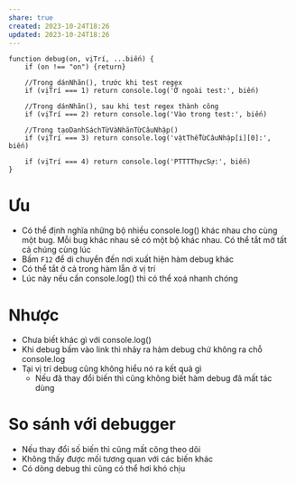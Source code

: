 ```yaml
---
share: true
created: 2023-10-24T18:26
updated: 2023-10-24T18:26
---
```

```
function debug(on, vịTrí, ...biến) {
    if (on !== "on") {return}

    //Trong dánNhãn(), trước khi test regex
    if (vịTrí === 1) return console.log('Ở ngoài test:', biến)

    //Trong dánNhãn(), sau khi test regex thành công
    if (vịTrí === 2) return console.log('Vào trong test:', biến)
    
    //Trong tạoDanhSáchTừVàNhãnTừCâuNhập() 
    if (vịTrí === 3) return console.log('vậtThểTừCâuNhập[i][0]:', biến)

    if (vịTrí === 4) return console.log('PTTTThựcSự:', biến)
}
```
# Ưu
- Có thể định nghĩa những bộ nhiều console.log() khác nhau cho cùng một bug. Mỗi bug khác nhau sẽ có một bộ khác nhau. Có thể tắt mở tất cả chúng cùng lúc
- Bấm `F12` để di chuyển đến nơi xuất hiện hàm debug khác
- Có thể tắt ở cả trong hàm lẫn ở vị trí
- Lúc này nếu cần console.log() thì có thể xoá nhanh chóng
# Nhược
- Chưa biết khác gì với console.log()
- Khi debug bấm vào link thì nhảy ra hàm debug chứ không ra chỗ console.log
- Tại vị trí debug cũng không hiểu nó ra kết quả gì
	- Nếu đã thay đổi biến thì cũng không biết hàm debug đã mất tác dùng

# So sánh với debugger
- Nếu thay đổi số biến thì cũng mất công theo dõi
- Không thấy được mối tương quan với các biến khác
- Có dòng debug thì cũng có thể hơi khó chịu 
